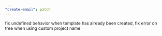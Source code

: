 ```yaml
---
"create-email": patch
---
```


fix undefined behavior when template has already been created, fix error on tree when using custom project name

